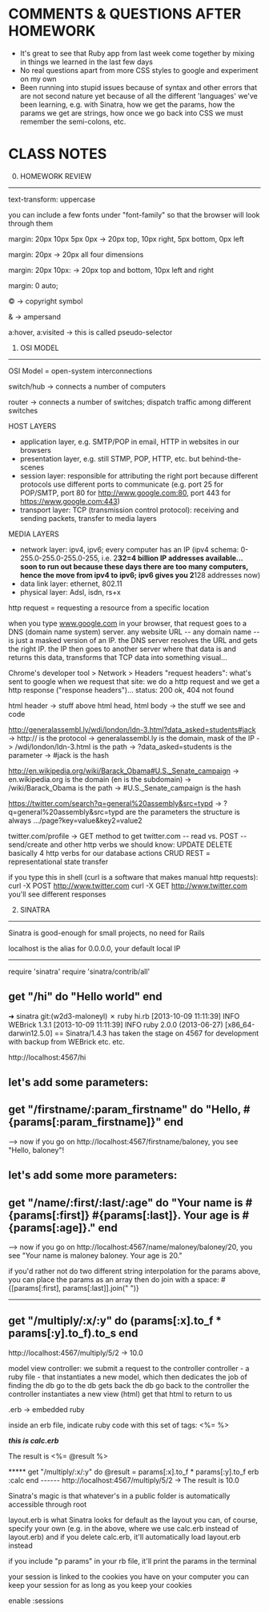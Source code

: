 COMMENTS & QUESTIONS AFTER HOMEWORK
=====================================

- It's great to see that Ruby app from last week come together by mixing in things we learned in the last few days
- No real questions apart from more CSS styles to google and experiment on my own
- Been running into stupid issues because of syntax and other errors that are not second nature yet because of all the different 'languages' we've been learning, e.g. with Sinatra, how we get the params, how the params we get are strings, how once we go back into CSS we must remember the semi-colons, etc.


CLASS NOTES
============

0. HOMEWORK REVIEW
******************

text-transform: uppercase

you can include a few fonts under "font-family" so that the browser will look through them

margin: 20px 10px 5px 0px
-> 20px top, 10px right, 5px bottom, 0px left

margin: 20px
-> 20px all four dimensions

margin: 20px 10px:
-> 20px top and bottom, 10px left and right

margin: 0 auto;

&copy;
-> copyright symbol

&amp;
-> ampersand

a:hover, a:visited
-> this is called pseudo-selector


1. OSI MODEL
*************

OSI Model
= open-system interconnections

switch/hub
-> connects a number of computers

router
-> connects a number of switches; dispatch traffic among different switches

HOST LAYERS
- application layer, e.g. SMTP/POP in email, HTTP in websites in our browsers
- presentation layer, e.g. still STMP, POP, HTTP, etc. but behind-the-scenes
- session layer: responsible for attributing the right port because different protocols use different ports to communicate (e.g. port 25 for POP/SMTP, port 80 for http://www.google.com:80, port 443 for https://www.google.com:443)
- transport layer: TCP (transmission control protocol): receiving and sending packets, transfer to media layers

MEDIA LAYERS
- network layer: ipv4, ipv6; every computer has an IP (ipv4 schema: 0-255.0-255.0-255.0-255, i.e. 2**32=4 billion IP addresses available… soon to run out because these days there are too many computers, hence the move from ipv4 to ipv6; ipv6 gives you 2**128 addresses now)
- data link layer: ethernet, 802.11
- physical layer: Adsl, isdn, rs+x

http request
= requesting a resource from a specific location

when you type www.google.com in your browser, that request goes to a DNS (domain name system) server. any website URL -- any domain name -- is just a masked version of an IP. the DNS server resolves the URL and gets the right IP. the IP then goes to another server where that data is and returns this data, transforms that TCP data into something visual…

Chrome's developer tool > Network > Headers
"request headers": what's sent to google when we request that site: we do a http request and we get a http response ("response headers")… status: 200 ok, 404 not found

html header -> stuff above
html head, html body -> the stuff we see and code

http://generalassembl.ly/wdi/london/ldn-3.html?data_asked=students#jack
-> http:// is the protocol
-> generalassembl.ly is the domain, mask of the IP
-> /wdi/london/ldn-3.html is the path
-> ?data_asked=students is the parameter
-> #jack is the hash

http://en.wikipedia.org/wiki/Barack_Obama#U.S._Senate_campaign
-> en.wikipedia.org is the domain (en is the subdomain)
-> /wiki/Barack_Obama is the path
-> #U.S._Senate_campaign is the hash

https://twitter.com/search?q=general%20assembly&src=typd
-> ?q=general%20assembly&src=typd are the parameters
the structure is always .../page?key=value&key2=value2

twitter.com/profile
-> GET method to get twitter.com -- read
vs. POST -- send/create
and other http verbs we should know:
UPDATE
DELETE
basically 4 http verbs for our database actions CRUD
REST = representational state transfer

if you type this in shell (curl is a software that makes manual http requests):
curl -X POST http://www.twitter.com
curl -X GET http://www.twitter.com
you'll see different responses


2. SINATRA
**********

Sinatra is good-enough for small projects, no need for Rails

localhost is the alias for 0.0.0.0, your default local IP

------------
require 'sinatra'
require 'sinatra/contrib/all'

get "/hi" do 
  "Hello world"
end
-----------
➜  sinatra git:(w2d3-maloneyl) ✗ ruby hi.rb
[2013-10-09 11:11:39] INFO  WEBrick 1.3.1
[2013-10-09 11:11:39] INFO  ruby 2.0.0 (2013-06-27) [x86_64-darwin12.5.0]
== Sinatra/1.4.3 has taken the stage on 4567 for development with backup from WEBrick
etc. etc.

http://localhost:4567/hi

let's add some parameters:
--------------
get "/firstname/:param_firstname" do
  "Hello, #{params[:param_firstname]}"
end
-------------
--> now if you go on http://localhost:4567/firstname/baloney, you see "Hello, baloney"!

let's add some more parameters:
--------------
get "/name/:first/:last/:age" do
  "Your name is #{params[:first]} #{params[:last]}. Your age is #{params[:age]}."
end
-------------
--> now if you go on http://localhost:4567/name/maloney/baloney/20, you see "Your name is maloney baloney. Your age is 20."

if you'd rather not do two different string interpolation for the params above, you can place the params as an array then do join with a space: #{[params[:first], params[:last]].join(" ")}

------------
get "/multiply/:x/:y" do
  (params[:x].to_f * params[:y].to_f).to_s
end
------------
http://localhost:4567/multiply/5/2
-> 10.0

model view controller:
we submit a request to the controller
controller - a ruby file - that instantiates a new model, which then dedicates the job of finding the db
go to the db
gets back the db
go back to the controller
the controller instantiates a new view (html)
get that html to return to us

.erb
-> embedded ruby

inside an erb file, indicate ruby code with this set of tags:
<%= %>


*****this is calc.erb*****
<html>
<head>
  <title>My first Sinatra website</title>
</head>
<body>
  <p>The result is <%= @result %></p>
</body>
</html>
*****
get "/multiply/:x/:y" do
  @result = params[:x].to_f * params[:y].to_f
  erb :calc
end
------
http://localhost:4567/multiply/5/2
-> The result is 10.0

Sinatra's magic is that whatever's in a public folder is automatically accessible through root

layout.erb is what Sinatra looks for default as the layout
you can, of course, specify your own (e.g. in the above, where we use calc.erb instead of layout.erb)
and if you delete calc.erb, it'll automatically load layout.erb instead

if you include "p params" in your rb file, it'll print the params in the terminal

your session is linked to the cookies you have on your computer
you can keep your session for as long as you keep your cookies

enable :sessions
